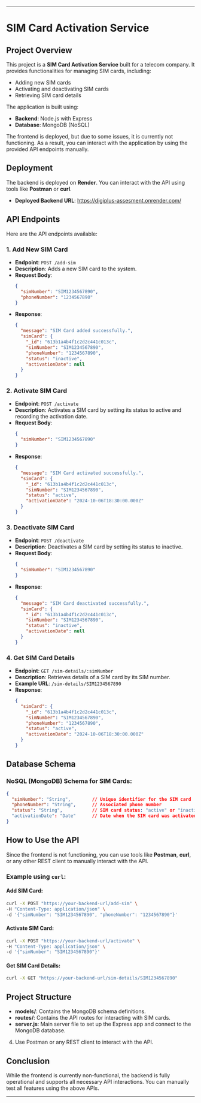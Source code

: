 
---

# SIM Card Activation Service

## Project Overview

This project is a **SIM Card Activation Service** built for a telecom company. It provides functionalities for managing SIM cards, including:
- Adding new SIM cards
- Activating and deactivating SIM cards
- Retrieving SIM card details

The application is built using:
- **Backend**: Node.js with Express
- **Database**: MongoDB (NoSQL)

The frontend is deployed, but due to some issues, it is currently not functioning. As a result, you can interact with the application by using the provided API endpoints manually.

## Deployment

The backend is deployed on **Render**. You can interact with the API using tools like **Postman** or **curl**.

- **Deployed Backend URL**: https://digiplus-assesment.onrender.com/

## API Endpoints

Here are the API endpoints available:

### 1. Add New SIM Card
- **Endpoint**: `POST /add-sim`
- **Description**: Adds a new SIM card to the system.
- **Request Body**:
  ```json
  {
    "simNumber": "SIM1234567890",
    "phoneNumber": "1234567890"
  }
  ```
- **Response**:
  ```json
  {
    "message": "SIM Card added successfully.",
    "simCard": {
      "_id": "613b1a4b4f1c2d2c441c013c",
      "simNumber": "SIM1234567890",
      "phoneNumber": "1234567890",
      "status": "inactive",
      "activationDate": null
    }
  }
  ```

### 2. Activate SIM Card
- **Endpoint**: `POST /activate`
- **Description**: Activates a SIM card by setting its status to active and recording the activation date.
- **Request Body**:
  ```json
  {
    "simNumber": "SIM1234567890"
  }
  ```
- **Response**:
  ```json
  {
    "message": "SIM Card activated successfully.",
    "simCard": {
      "_id": "613b1a4b4f1c2d2c441c013c",
      "simNumber": "SIM1234567890",
      "status": "active",
      "activationDate": "2024-10-06T18:30:00.000Z"
    }
  }
  ```

### 3. Deactivate SIM Card
- **Endpoint**: `POST /deactivate`
- **Description**: Deactivates a SIM card by setting its status to inactive.
- **Request Body**:
  ```json
  {
    "simNumber": "SIM1234567890"
  }
  ```
- **Response**:
  ```json
  {
    "message": "SIM Card deactivated successfully.",
    "simCard": {
      "_id": "613b1a4b4f1c2d2c441c013c",
      "simNumber": "SIM1234567890",
      "status": "inactive",
      "activationDate": null
    }
  }
  ```

### 4. Get SIM Card Details
- **Endpoint**: `GET /sim-details/:simNumber`
- **Description**: Retrieves details of a SIM card by its SIM number.
- **Example URL**: `/sim-details/SIM1234567890`
- **Response**:
  ```json
  {
    "simCard": {
      "_id": "613b1a4b4f1c2d2c441c013c",
      "simNumber": "SIM1234567890",
      "phoneNumber": "1234567890",
      "status": "active",
      "activationDate": "2024-10-06T18:30:00.000Z"
    }
  }
  ```

## Database Schema

### NoSQL (MongoDB) Schema for SIM Cards:
```json
{
  "simNumber": "String",        // Unique identifier for the SIM card
  "phoneNumber": "String",      // Associated phone number
  "status": "String",           // SIM card status: "active" or "inactive"
  "activationDate": "Date"      // Date when the SIM card was activated
}
```

## How to Use the API

Since the frontend is not functioning, you can use tools like **Postman**, **curl**, or any other REST client to manually interact with the API.

### Example using `curl`:

#### Add SIM Card:
```bash
curl -X POST "https://your-backend-url/add-sim" \
-H "Content-Type: application/json" \
-d '{"simNumber": "SIM1234567890", "phoneNumber": "1234567890"}'
```

#### Activate SIM Card:
```bash
curl -X POST "https://your-backend-url/activate" \
-H "Content-Type: application/json" \
-d '{"simNumber": "SIM1234567890"}'
```

#### Get SIM Card Details:
```bash
curl -X GET "https://your-backend-url/sim-details/SIM1234567890"
```

## Project Structure

- **models/**: Contains the MongoDB schema definitions.
- **routes/**: Contains the API routes for interacting with SIM cards.
- **server.js**: Main server file to set up the Express app and connect to the MongoDB database.


4. Use Postman or any REST client to interact with the API.

## Conclusion

While the frontend is currently non-functional, the backend is fully operational and supports all necessary API interactions. You can manually test all features using the above APIs.

---
